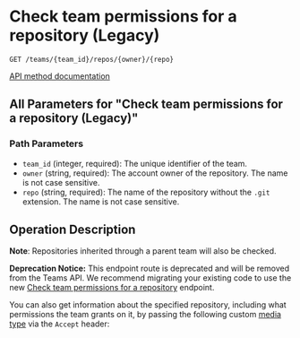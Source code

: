# Check team permissions for a repository (Legacy)

`GET /teams/{team_id}/repos/{owner}/{repo}`

[API method documentation](https://docs.github.com/rest/teams/teams#check-team-permissions-for-a-repository-legacy)

## All Parameters for "Check team permissions for a repository (Legacy)"

### Path Parameters

- `team_id` (integer, required): The unique identifier of the team.
- `owner` (string, required): The account owner of the repository. The name is not case sensitive.
- `repo` (string, required): The name of the repository without the `.git` extension. The name is not case sensitive.

## Operation Description

**Note**: Repositories inherited through a parent team will also be checked.

**Deprecation Notice:** This endpoint route is deprecated and will be removed from the Teams API. We recommend migrating your existing code to use the new [Check team permissions for a repository](https://docs.github.com/rest/teams/teams#check-team-permissions-for-a-repository) endpoint.

You can also get information about the specified repository, including what permissions the team grants on it, by passing the following custom [media type](https://docs.github.com/rest/using-the-rest-api/getting-started-with-the-rest-api#media-types/) via the `Accept` header:
